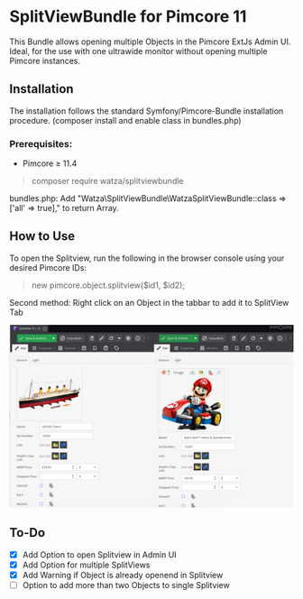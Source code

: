 # SplitViewBundle for Pimcore 11

This Bundle allows opening multiple Objects in the Pimcore ExtJs Admin UI. Ideal, for the use with one ultrawide monitor without opening multiple Pimcore instances.

## Installation
The installation follows the standard Symfony/Pimcore-Bundle installation procedure. 
(composer install and enable class in bundles.php)

### Prerequisites: 
- Pimcore ≥ 11.4

> composer require watza/splitviewbundle

bundles.php:
Add "Watza\SplitViewBundle\WatzaSplitViewBundle::class => ['all' => true]," to return Array.

## How to Use
To open the Splitview, run the following in the browser console using your desired Pimcore IDs:
> new pimcore.object.splitview($id1, $id2);

Second method: Right click on an Object in the tabbar to add it to SplitView Tab

![Example Image](./public/images/demo-image.png)

## To-Do
- [x] Add Option to open Splitview in Admin UI
- [x] Add Option for multiple SplitViews
- [x] Add Warning if Object is already openend in Splitview
- [ ] Option to add more than two Objects to single Splitview

